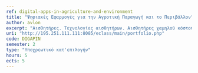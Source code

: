 ```yaml
---
ref: digital-apps-in-agriculture-and-environment
title: "Ψηφιακές Εφαρμογές για την Αγροτική Παραγωγή και το Περιβάλλον"
author: avlon
excerpt: "Αισθητήρες. Τεχνολογίες αισθητήρων. Αισθητήρες χαμηλού κόστους. Μικρουπολογιστές. Δεδομένα αισθητήρων. Στοχαστικά δεδομένα. Στοχαστικά μοντέλα δεδομένων και Εξέλιξης πληθυσμών. Μοντέλα έξαρσης πληθυσμών. Προσομοίωση στοχαστικών δεδομένων. Πλατφόρμες προσομοίωσης. Lores. Μοντέλα λήψης απόφασης. Εργαλεία λήψης απόφασης. Διαχείριση κρίσης μεταβολής πληθυσμών."
uri: "http://195.251.111.111:8085/eclass/main/portfolio.php"
code: DIGAPIN
semester: 2
type: "Υποχρεωτικό κατ'επιλογήν"
hours: 5
ects: 5
---
```

